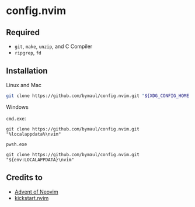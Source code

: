 # config.nvim

## Required

- `git`, `make`, `unzip`, and C Compiler
- `ripgrep`, `fd`

## Installation

Linux and Mac

```sh
git clone https://github.com/bymaul/config.nvim.git "${XDG_CONFIG_HOME:-$HOME/.config}"/nvim
```

Windows

`cmd.exe`:

```
git clone https://github.com/bymaul/config.nvim.git "%localappdata%\nvim"
```

`pwsh.exe`

```
git clone https://github.com/bymaul/config.nvim.git "${env:LOCALAPPDATA}\nvim"
```

## Credits to

- [Advent of Neovim](https://www.youtube.com/watch?v=TQn2hJeHQbM&list=PLep05UYkc6wTyBe7kPjQFWVXTlhKeQejM)
- [kickstart.nvim](https://github.com/nvim-lua/kickstart.nvim)
